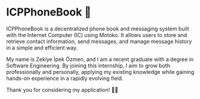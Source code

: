 # ICPPhoneBook 🚀

ICPPhoneBook is a decentralized phone book and messaging system built with the Internet Computer (IC) using Motoko. It allows users to store and retrieve contact information, send messages, and manage message history in a simple and efficient way.

My name is Zekiye İpek Özmen, and I am a recent graduate with a degree in Software Engineering. By joining this internship, I aim to grow both professionally and personally, applying my existing knowledge while gaining hands-on experience in a rapidly evolving field.

Thank you for considering my application! 🌟🌟
